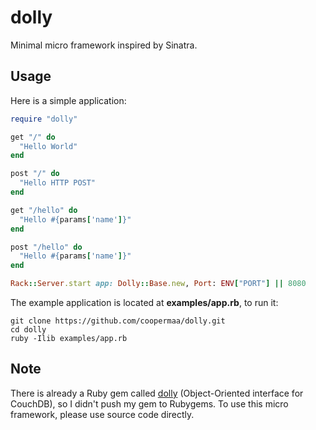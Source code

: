 # dolly

Minimal micro framework inspired by Sinatra.

## Usage

Here is a simple application:

```ruby
require "dolly"

get "/" do
  "Hello World"
end

post "/" do
  "Hello HTTP POST"
end

get "/hello" do
  "Hello #{params['name']}"
end

post "/hello" do
  "Hello #{params['name']}"
end

Rack::Server.start app: Dolly::Base.new, Port: ENV["PORT"] || 8080
```

The example application is located at **examples/app.rb**, to run it:

```
git clone https://github.com/coopermaa/dolly.git
cd dolly
ruby -Ilib examples/app.rb
```

## Note

There is already a Ruby gem called [dolly](https://github.com/amco/dolly) (Object-Oriented interface for CouchDB), so I didn't push my gem to Rubygems.
To use this micro framework, please use source code directly.
